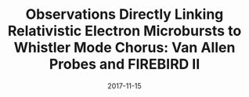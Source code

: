---
title: "Observations Directly Linking Relativistic Electron Microbursts to Whistler Mode Chorus: Van Allen Probes and FIREBIRD II"
collection: publications
permalink: /publication/breneman_firebird_microburst_paper
excerpt: 'Here we investigated how the microbursts observed by FIREBIRD-II related to the whistler-mode chorus waves observed near the magnetic equator by the Van Allen Probes.'
date: 2017-11-15
venue: 'Geophysical Research Letters'
paperurl: 'https://agupubs.onlinelibrary.wiley.com/doi/full/10.1002/2017GL075001'
citation: 'Breneman, A. W., Crew, A., Sample, J.,Klumpar, D., Johnson, A., Agapitov, O.,...Kletzing, C. A. (2017). Observationsdirectly linking relativistic elec-tron microbursts to whistlermode chorus: Van Allen Probesand FIREBIRD II.GeophysicalResearch Letters,44, 11,265–11,272.https://doi.org/10.1002/2017GL075001'
---